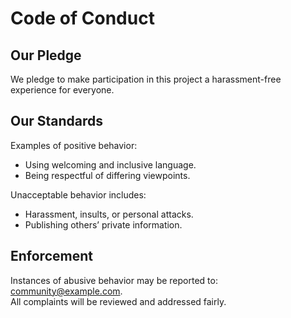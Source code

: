 # Code of Conduct

## Our Pledge
We pledge to make participation in this project a harassment-free experience for everyone.

## Our Standards
Examples of positive behavior:
- Using welcoming and inclusive language.
- Being respectful of differing viewpoints.

Unacceptable behavior includes:
- Harassment, insults, or personal attacks.
- Publishing others’ private information.

## Enforcement
Instances of abusive behavior may be reported to: community@example.com.  
All complaints will be reviewed and addressed fairly.
